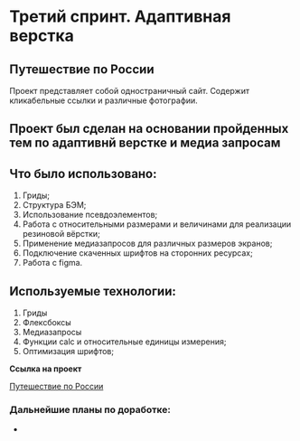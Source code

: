 # Третий спринт. Адаптивная верстка

## Путешествие по России 

Проект представляет собой одностраничный сайт. Содержит кликабельные ссылки и различные фотографии.

## Проект был сделан на основании пройденных тем по адаптивнй верстке  и медиа запросам

## Что было использовано:
1. Гриды;
2. Структура БЭМ;
3. Использование псевдоэлементов;
4. Работа с относительными размерами и величинами для реализации резиновой вёрстки;
5. Применение медиазапросов для различных размеров экранов;
6. Подключение скаченных шрифтов на сторонних ресурсах;
7. Работа с figma.

## Используемые технологии:
1. Гриды
2. Флексбоксы
3. Медиазапросы
5. Функции calc и относительные единицы измерения;
6. Оптимизация шрифтов;


**Ссылка на проект**

[Путешествие по России]()

### Дальнейшие планы по доработке:
-